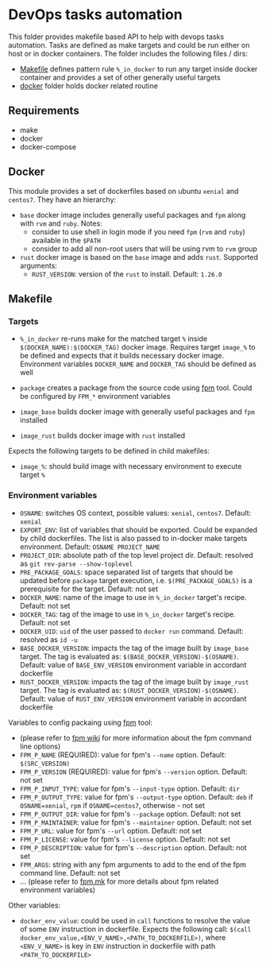 # DevOps tasks automation

This folder provides makefile based API to help with devops tasks automation. Tasks are defined as make targets and could be run either on host or in docker containers. The folder includes the following files / dirs:
- [Makefile](Makefile) defines pattern rule `%_in_docker` to run any target inside docker container and provides a set of other generally useful targets
- [docker](docker) folder holds docker related routine

## Requirements

- make
- docker
- docker-compose

## Docker

This module provides a set of dockerfiles based on ubuntu `xenial` and `centos7`. They have an hierarchy:
- `base` docker image includes generally useful packages and `fpm` along with `rvm` and `ruby`. Notes:
  - consider to use shell in login mode if you need `fpm` (`rvm` and `ruby`) available in the `$PATH`
  - consider to add all non-root users that will be using rvm to `rvm` group
- `rust` docker image is based on the `base` image and adds `rust`. Supported arguments:
  - `RUST_VERSION`: version of the `rust` to install. Default: `1.26.0`

## Makefile

### Targets

- `%_in_docker` re-runs make for the matched target `%` inside `$(DOCKER_NAME):$(DOCKER_TAG)` docker image. Requires target `image_%` to be defined and expects that it builds necessary docker image. Environment variables `DOCKER_NAME` and `DOCKER_TAG` should be defined as well
- `package` creates a package from the source code using [fpm][a1feb9f1] tool. Could be configured by `FPM_*` environment variables
- `image_base` builds docker image with generally useful packages and `fpm` installed
- `image_rust` builds docker image with `rust` installed

  [a1feb9f1]: https://github.com/jordansissel/fpm "fpm"

Expects the following targets to be defined in child makefiles:
- `image_%`: should build image with necessary environment to execute target `%`

### Environment variables

- `OSNAME`: switches OS context, possible values: `xenial`, `centos7`. Default: `xenial`
- `EXPORT_ENV`: list of variables that should be exported. Could be expanded by child dockerfiles. The list is also passed to in-docker make targets environment. Default: `OSNAME PROJECT_NAME`
- `PROJECT_DIR`: absolute path of the top level project dir. Default: resolved as `git rev-parse --show-toplevel`
- `PRE_PACKAGE_GOALS`: space separated list of targets that should be updated before `package` target execution, i.e. ``$(PRE_PACKAGE_GOALS)`` is a prerequisite for the target. Default: not set
- `DOCKER_NAME`: name of the image to use in `%_in_docker` target's recipe. Default: not set
- `DOCKER_TAG`: tag of the image to use in `%_in_docker` target's recipe. Default: not set
- `DOCKER_UID`: `uid` of the user passed to `docker run` command. Default: resolved as `id -u`
- `BASE_DOCKER_VERSION`: impacts the tag of the image built by `image_base` target. The tag is evaluated as: `$(BASE_DOCKER_VERSION)-$(OSNAME)`. Default: value of `BASE_ENV_VERSION` environment variable in accordant dockerfile
- `RUST_DOCKER_VERSION`: impacts the tag of the image built by `image_rust` target. The tag is evaluated as: `$(RUST_DOCKER_VERSION)-$(OSNAME)`. Default: value of `RUST_ENV_VERSION` environment variable in accordant dockerfile

Variables to config packaing using [fpm][a1feb9f1] tool:
  - (please refer to [fpm wiki][3c28cd3e] for more information about the fpm command line options)
  - `FPM_P_NAME` (REQUIRED): value for fpm's `--name` option. Default: `$(SRC_VERSION)`
  - `FPM_P_VERSION` (REQUIRED): value for fpm's `--version` option. Default: not set
  - `FPM_P_INPUT_TYPE`: value for fpm's `--input-type` option. Default: `dir`
  - `FPM_P_OUTPUT_TYPE`: value for fpm's `--output-type` option. Default: `deb` if `OSNAME=xenial`, `rpm` if `OSNAME=centos7`, otherwise - not set
  - `FPM_P_OUTPUT_DIR`: value for fpm's `--package` option. Default: not set
  - `FPM_P_MAINTAINER`: value for fpm's `--maintainer` option. Default: not set
  - `FPM_P_URL`: value for fpm's `--url` option. Default: not set
  - `FPM_P_LICENSE`: value for fpm's `--license` option. Default: not set
  - `FPM_P_DESCRIPTION`: value for fpm's `--description` option. Default: not set
  - `FPM_ARGS`: string with any fpm arguments to add to the end of the fpm command line. Default: not set
  - ... (please refer to [fpm.mk](fpm.mk) for more details about fpm related environment variables)

  [3c28cd3e]: https://github.com/jordansissel/fpm/wiki "fpm wiki"

Other variables:
- `docker_env_value`: could be used in `call` functions to resolve the value of some `ENV` instruction in dockerfile. Expects the following call: `$(call docker_env_value,<ENV_V_NAME>,<PATH_TO_DOCKERFILE>)`, where `<ENV_V_NAME>` is key in `ENV` instruction in dockerfile with path `<PATH_TO_DOCKERFILE>`
